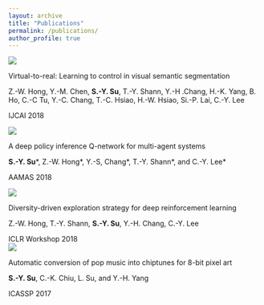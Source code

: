 ```yaml
---
layout: archive
title: "Publications"
permalink: /publications/
author_profile: true
---
```

<div class="pub-container">
    <div class="pub-thumb"><img src="https://lemonatsu.github.io/images/bio-photo.jpg"></div>
    <div class="pub-content">
        <p class="pub-title">Virtual-to-real: Learning to control in visual semantic segmentation</p>
        <p class="pub-author">Z.-W. Hong, Y.-M. Chen, <b>S.-Y. Su</b>, T.-Y. Shann, Y.-H .Chang, H.-K. Yang, B. Ho, C.-C Tu, Y.-C. Chang, T.-C. Hsiao, H.-W. Hsiao, Si.-P. Lai, C.-Y. Lee</p>
        <p class="pub-conf">IJCAI 2018</p>
    </div>
</div>
<div class="pub-container">
    <div class="pub-thumb"><img src="https://lemonatsu.github.io/images/bio-photo.jpg"></div>
    <div class="pub-content">
        <p class="pub-title">A deep policy inference Q-network for multi-agent systems</p>
        <p class="pub-author"><b>S.-Y. Su</b>*, Z.-W. Hong*, Y.-S, Chang*, T.-Y. Shann*, and C.-Y. Lee*</p>
        <p class="pub-conf">AAMAS 2018</p>
    </div>
</div>
<div class="pub-container">
    <div class="pub-thumb"><img src="https://lemonatsu.github.io/images/bio-photo.jpg"></div>
    <div class="pub-content">
            <p class="pub-title">Diversity-driven exploration strategy for deep reinforcement learning</p>
            <p class="pub-author">Z.-W. Hong, T.-Y. Shann, <b>S.-Y. Su</b>, Y.-H. Chang, C.-Y. Lee</p>
            <a class="pub-conf">ICLR Workshop 2018</a>
    </div>
</div>
<div class="pub-container">
    <div class="pub-thumb"><img src="https://lemonatsu.github.io/images/bio-photo.jpg"></div>
    <div class="pub-content">
        <p class="pub-title">Automatic conversion of pop music into chiptunes for 8-bit pixel art</p>
        <p class="pub-author"><b>S.-Y. Su</b>, C.-K. Chiu, L. Su, and Y.-H. Yang</p>
        <p class="pub-conf">ICASSP 2017</p>
    </div>
</div>
